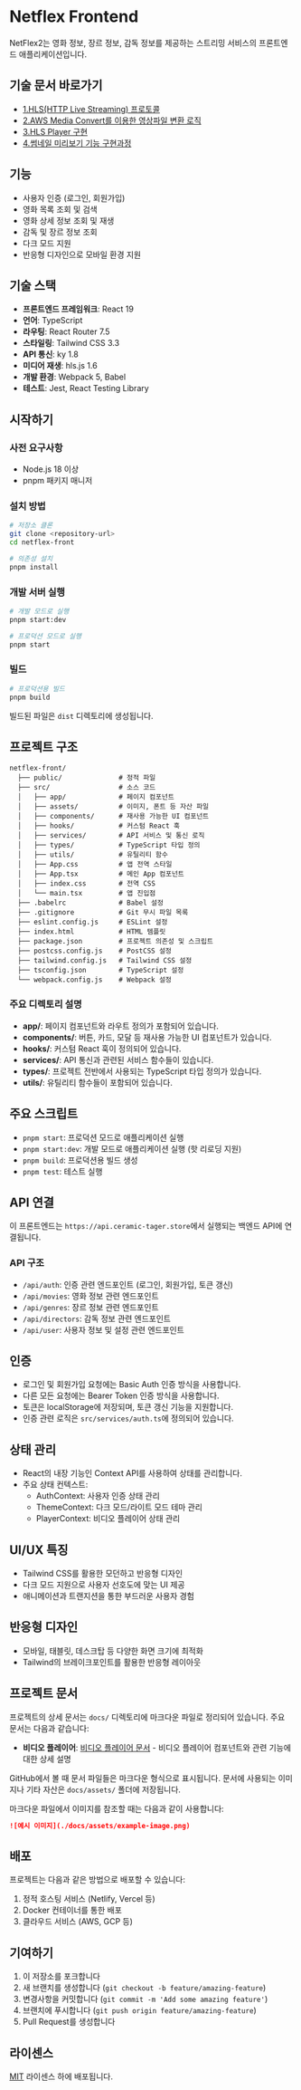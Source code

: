 # Netflex Frontend

NetFlex2는 영화 정보, 장르 정보, 감독 정보를 제공하는 스트리밍 서비스의 프론트엔드 애플리케이션입니다.

## 기술 문서 바로가기

- [1.HLS(HTTP Live Streaming) 프로토콜](./docs/video-player.md#개요)
- [2.AWS Media Convert를 이용한 영상파일 변환 로직](./docs/video-player.md#vtt-파일-형식)
- [3.HLS Player 구현](./docs/video-player.md#hlsvideoplayer)
- [4.썸네일 미리보기 기능 구현과정](./docs/video-player.md#videothumbnailpreview)

## 기능

- 사용자 인증 (로그인, 회원가입)
- 영화 목록 조회 및 검색
- 영화 상세 정보 조회 및 재생
- 감독 및 장르 정보 조회
- 다크 모드 지원
- 반응형 디자인으로 모바일 환경 지원

## 기술 스택

- **프론트엔드 프레임워크**: React 19
- **언어**: TypeScript
- **라우팅**: React Router 7.5
- **스타일링**: Tailwind CSS 3.3
- **API 통신**: ky 1.8
- **미디어 재생**: hls.js 1.6
- **개발 환경**: Webpack 5, Babel
- **테스트**: Jest, React Testing Library

## 시작하기

### 사전 요구사항

- Node.js 18 이상
- pnpm 패키지 매니저

### 설치 방법

```bash
# 저장소 클론
git clone <repository-url>
cd netflex-front

# 의존성 설치
pnpm install
```

### 개발 서버 실행

```bash
# 개발 모드로 실행
pnpm start:dev

# 프로덕션 모드로 실행
pnpm start
```
### 빌드

```bash
# 프로덕션용 빌드
pnpm build
```

빌드된 파일은 `dist` 디렉토리에 생성됩니다.

## 프로젝트 구조

```
netflex-front/
  ├── public/              # 정적 파일
  ├── src/                 # 소스 코드
  │   ├── app/             # 페이지 컴포넌트
  │   ├── assets/          # 이미지, 폰트 등 자산 파일
  │   ├── components/      # 재사용 가능한 UI 컴포넌트
  │   ├── hooks/           # 커스텀 React 훅
  │   ├── services/        # API 서비스 및 통신 로직
  │   ├── types/           # TypeScript 타입 정의
  │   ├── utils/           # 유틸리티 함수
  │   ├── App.css          # 앱 전역 스타일
  │   ├── App.tsx          # 메인 App 컴포넌트
  │   ├── index.css        # 전역 CSS
  │   └── main.tsx         # 앱 진입점
  ├── .babelrc             # Babel 설정
  ├── .gitignore           # Git 무시 파일 목록
  ├── eslint.config.js     # ESLint 설정
  ├── index.html           # HTML 템플릿
  ├── package.json         # 프로젝트 의존성 및 스크립트
  ├── postcss.config.js    # PostCSS 설정
  ├── tailwind.config.js   # Tailwind CSS 설정
  ├── tsconfig.json        # TypeScript 설정
  └── webpack.config.js    # Webpack 설정
```

### 주요 디렉토리 설명

- **app/**: 페이지 컴포넌트와 라우트 정의가 포함되어 있습니다.
- **components/**: 버튼, 카드, 모달 등 재사용 가능한 UI 컴포넌트가 있습니다.
- **hooks/**: 커스텀 React 훅이 정의되어 있습니다.
- **services/**: API 통신과 관련된 서비스 함수들이 있습니다.
- **types/**: 프로젝트 전반에서 사용되는 TypeScript 타입 정의가 있습니다.
- **utils/**: 유틸리티 함수들이 포함되어 있습니다.

## 주요 스크립트

- `pnpm start`: 프로덕션 모드로 애플리케이션 실행
- `pnpm start:dev`: 개발 모드로 애플리케이션 실행 (핫 리로딩 지원)
- `pnpm build`: 프로덕션용 빌드 생성
- `pnpm test`: 테스트 실행

## API 연결

이 프론트엔드는 `https://api.ceramic-tager.store`에서 실행되는 백엔드 API에 연결됩니다.

### API 구조

- `/api/auth`: 인증 관련 엔드포인트 (로그인, 회원가입, 토큰 갱신)
- `/api/movies`: 영화 정보 관련 엔드포인트
- `/api/genres`: 장르 정보 관련 엔드포인트
- `/api/directors`: 감독 정보 관련 엔드포인트
- `/api/user`: 사용자 정보 및 설정 관련 엔드포인트

## 인증

- 로그인 및 회원가입 요청에는 Basic Auth 인증 방식을 사용합니다.
- 다른 모든 요청에는 Bearer Token 인증 방식을 사용합니다.
- 토큰은 localStorage에 저장되며, 토큰 갱신 기능을 지원합니다.
- 인증 관련 로직은 `src/services/auth.ts`에 정의되어 있습니다.

## 상태 관리

- React의 내장 기능인 Context API를 사용하여 상태를 관리합니다.
- 주요 상태 컨텍스트:
  - AuthContext: 사용자 인증 상태 관리
  - ThemeContext: 다크 모드/라이트 모드 테마 관리
  - PlayerContext: 비디오 플레이어 상태 관리

## UI/UX 특징

- Tailwind CSS를 활용한 모던하고 반응형 디자인
- 다크 모드 지원으로 사용자 선호도에 맞는 UI 제공
- 애니메이션과 트랜지션을 통한 부드러운 사용자 경험

## 반응형 디자인

- 모바일, 태블릿, 데스크탑 등 다양한 화면 크기에 최적화
- Tailwind의 브레이크포인트를 활용한 반응형 레이아웃

## 프로젝트 문서

프로젝트의 상세 문서는 `docs/` 디렉토리에 마크다운 파일로 정리되어 있습니다. 주요 문서는 다음과 같습니다:

- **비디오 플레이어**: [비디오 플레이어 문서](./docs/video-player.md) - 비디오 플레이어 컴포넌트와 관련 기능에 대한 상세 설명

GitHub에서 볼 때 문서 파일들은 마크다운 형식으로 표시됩니다. 문서에 사용되는 이미지나 기타 자산은 `docs/assets/` 폴더에 저장됩니다.

마크다운 파일에서 이미지를 참조할 때는 다음과 같이 사용합니다:
```markdown
![예시 이미지](./docs/assets/example-image.png)
```

## 배포

프로젝트는 다음과 같은 방법으로 배포할 수 있습니다:

1. 정적 호스팅 서비스 (Netlify, Vercel 등)
2. Docker 컨테이너를 통한 배포
3. 클라우드 서비스 (AWS, GCP 등)

## 기여하기

1. 이 저장소를 포크합니다
2. 새 브랜치를 생성합니다 (`git checkout -b feature/amazing-feature`)
3. 변경사항을 커밋합니다 (`git commit -m 'Add some amazing feature'`)
4. 브랜치에 푸시합니다 (`git push origin feature/amazing-feature`)
5. Pull Request를 생성합니다

## 라이센스

[MIT](LICENSE) 라이센스 하에 배포됩니다.
